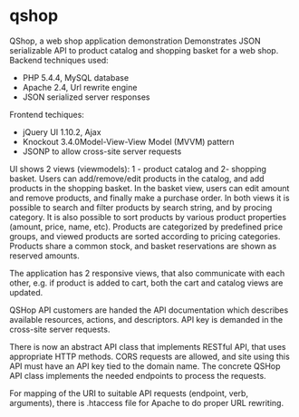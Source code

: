 # qshop
QShop, a web shop application demonstration
Demonstrates JSON serializable API to product catalog and shopping basket for a web shop.
Backend techniques used:
- PHP 5.4.4, MySQL database
- Apache 2.4, Url rewrite engine
- JSON serialized server responses

Frontend techiques:
- jQuery UI 1.10.2, Ajax
- Knockout 3.4.0Model-View-View Model (MVVM) pattern
- JSONP to allow cross-site server requests

UI shows 2 views (viewmodels): 1 - product catalog and 2- shopping basket. Users can add/remove/edit products in the catalog,
and add products in the shopping basket. In the basket view, users can edit amount and remove products, and finally make a purchase order.
In both views it is possible to search and filter products by search string, and by procing category. It is also possible to sort products
by various product properties (amount, price, name, etc). Products are categorized by predefined price groups, and viewed products are 
sorted according to pricing categories. Products share a common stock, and basket reservations are shown as reserved amounts.

The application has 2 responsive views, that also communicate with each other, e.g. if product is added to cart, both the cart and catalog views
are updated.

QSHop API customers are handed the API documentation which describes available resources, actions, and descriptors.
API key is demanded in the cross-site server requests.

There is now an abstract API class that implements RESTful API, that uses appropriate HTTP methods.
CORS requests are allowed, and site using this API must have an API key tied to the domain name.
The concrete QSHop API class implements the needed endpoints to process the requests.

For mapping of the URI to suitable API requests (endpoint, verb, arguments), there is .htaccess file for Apache to do
proper URL rewriting.